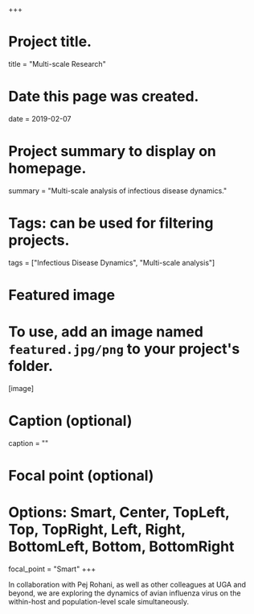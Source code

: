 +++
# Project title.
title = "Multi-scale Research"

# Date this page was created.
date = 2019-02-07

# Project summary to display on homepage.
summary = "Multi-scale analysis of infectious disease dynamics."

# Tags: can be used for filtering projects.
tags = ["Infectious Disease Dynamics", "Multi-scale analysis"]

# Featured image
# To use, add an image named `featured.jpg/png` to your project's folder. 
[image]
  # Caption (optional)
  caption = ""
  # Focal point (optional)
  # Options: Smart, Center, TopLeft, Top, TopRight, Left, Right, BottomLeft, Bottom, BottomRight
  focal_point = "Smart"
+++

In collaboration with Pej Rohani, as well as other colleagues at UGA and beyond, we are exploring the dynamics of avian influenza virus on the within-host and population-level scale simultaneously.